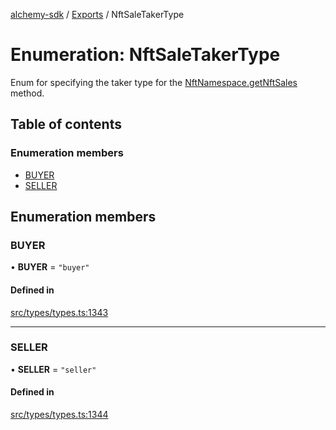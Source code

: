 [alchemy-sdk](../README.md) / [Exports](../modules.md) / NftSaleTakerType

# Enumeration: NftSaleTakerType

Enum for specifying the taker type for the [NftNamespace.getNftSales](../classes/NftNamespace.md#getnftsales)
method.

## Table of contents

### Enumeration members

- [BUYER](NftSaleTakerType.md#buyer)
- [SELLER](NftSaleTakerType.md#seller)

## Enumeration members

### BUYER

• **BUYER** = `"buyer"`

#### Defined in

[src/types/types.ts:1343](https://github.com/alchemyplatform/alchemy-sdk-js/blob/80b6e91/src/types/types.ts#L1343)

___

### SELLER

• **SELLER** = `"seller"`

#### Defined in

[src/types/types.ts:1344](https://github.com/alchemyplatform/alchemy-sdk-js/blob/80b6e91/src/types/types.ts#L1344)
